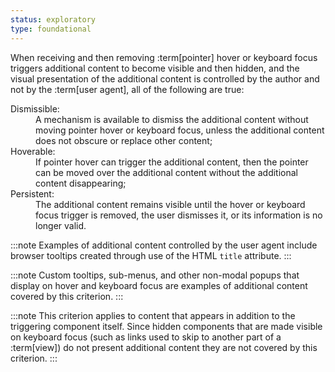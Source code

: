 ```yaml
---
status: exploratory
type: foundational
---
```


When receiving and then removing :term[pointer] hover or keyboard focus triggers additional content to become visible and then hidden, and the visual presentation of the additional content is controlled by the author and not by the :term[user agent], all of the following are true:

<dl>
	<dt>Dismissible:</dt>
	<dd>A mechanism is available to dismiss the additional content without moving pointer hover or keyboard focus, unless the additional content does not obscure or replace other content;</dd>
	<dt>Hoverable:</dt>
	<dd>If pointer hover can trigger the additional content, then the pointer can be moved over the additional content without the additional content disappearing;</dd>
	<dt>Persistent:</dt>
	<dd>The additional content remains visible until the hover or keyboard focus trigger is removed, the user dismisses it, or its information is no longer valid.</dd>
</dl>

:::note
Examples of additional content controlled by the user agent include browser tooltips created through use of the HTML <code class="language-html">title</code> attribute.
:::

:::note
Custom tooltips, sub-menus, and other non-modal popups that display on hover and keyboard focus are examples of additional content covered by this criterion.
:::

:::note
This criterion applies to content that appears in addition to the triggering component itself. Since hidden components that are made visible on keyboard focus (such as links used to skip to another part of a :term[view]) do not present additional content they are not covered by this criterion.
:::

